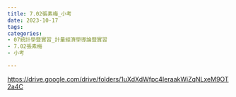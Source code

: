 ```yaml
---
title: 7.02張素梅_小考
date: 2023-10-17
tags: 
categories:
- 07統計學暨實習_計量經濟學導論暨實習
- 7.02張素梅
- 小考

---
```

https://drive.google.com/drive/folders/1uXdXdWfpc4IeraakWiZqNLxeM9OT2a4C
